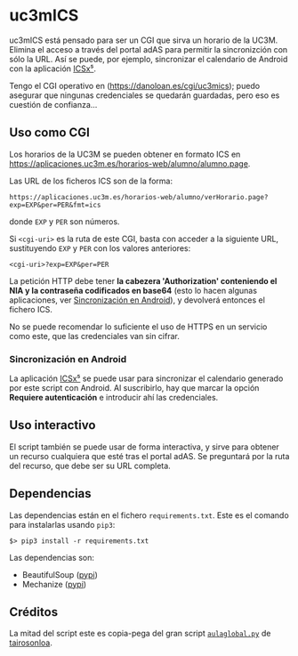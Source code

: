 # uc3mICS
uc3mICS está pensado para ser un CGI que sirva un horario de la UC3M.
Elimina el acceso a través del portal adAS para permitir la sincronizción
con sólo la URL. Así se puede, por ejemplo, sincronizar el calendario de Android
con la aplicación [ICSx⁵](https://icsx5.bitfire.at/).

Tengo el CGI operativo en (https://danoloan.es/cgi/uc3mics);
puedo asegurar que ningunas credenciales se quedarán guardadas,
pero eso es cuestión de confianza...

## Uso como CGI
Los horarios de la UC3M se pueden obtener en formato ICS en
https://aplicaciones.uc3m.es/horarios-web/alumno/alumno.page.

Las URL de los ficheros ICS son de la forma:
```
https://aplicaciones.uc3m.es/horarios-web/alumno/verHorario.page?exp=EXP&per=PER&fmt=ics
```
donde `EXP` y `PER` son números.

Si `<cgi-uri>` es la ruta de este CGI, basta con acceder a la siguiente URL,
sustituyendo `EXP` y `PER` con los valores anteriores:
```
<cgi-uri>?exp=EXP&per=PER
```
La petición HTTP debe tener **la cabezera 'Authorization' conteniendo el NIA y la contraseña codificados en base64** (esto lo hacen algunas aplicaciones, ver [Sincronización en Android](#sincronización-en-android)),
y devolverá entonces el fichero ICS.

No se puede recomendar lo suficiente el uso de HTTPS en un servicio como este,
que las credenciales van sin cifrar.

### Sincronización en Android
La aplicación [ICSx⁵](https://icsx5.bitfire.at/) se puede usar para sincronizar el calendario generado por este script con Android. Al suscribirlo, hay que marcar la opción **Requiere autenticación** e introducir ahí las credenciales.

## Uso interactivo
El script también se puede usar de forma interactiva, y sirve para obtener un recurso cualquiera que esté tras el portal adAS. Se preguntará por la ruta del recurso, que debe ser su URL completa.

## Dependencias
Las dependencias están en el fichero `requirements.txt`.
Este es el comando para instalarlas usando `pip3`:
```
$> pip3 install -r requirements.txt
```

Las dependencias son:
- BeautifulSoup ([pypi](https://pypi.org/project/beautifulsoup4/))
- Mechanize ([pypi](https://pypi.org/project/mechanize/))

## Créditos
La mitad del script este es copia-pega del gran script [`aulaglobal.py`](https://github.com/tairosonloa/Aula_Global_UC3M) de [tairosonloa](https://github.com/tairosonloa).
